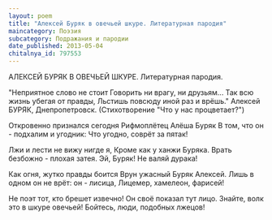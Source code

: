 ```yaml
---
layout: poem
title: "Алексей Буряк в овечьей шкуре. Литературная пародия"
maincategory: Поэзия
subcategory: Подражания и пародии
date_published: 2013-05-04
chitalnya_id: 797553
---
```




АЛЕКСЕЙ БУРЯК В ОВЕЧЬЕЙ ШКУРЕ.
Литературная пародия.

"Неприятное слово не стоит
Говорить ни врагу, ни друзьям...
Так всю жизнь убегая от правды,
Льстишь повсюду иной раз и врёшь."
Алексей БУРЯК, Днепропетровск.
(Стихотворение "Что у нас процветает?")

Откровенно признался сегодня
Рифмоплётец Алёша Буряк
В том, что он - подхалим и угодник:
Что угодно, соврёт за пятак!

Лжи и лести не вижу нигде я,
Кроме как у ханжи Буряка.
Врать безбожно - плохая затея.
Эй, Буряк! Не валяй дурака!

Как огня, жутко правды боится
Врун ужасный Буряк Алексей.
Лишь в одном он не врёт: он - лисица,
Лицемер, хамелеон, фарисей!

Не поэт тот, кто брешет извечно!
Он своё показал тут лицо.
Знайте, волк это в шкуре овечьей!
Бойтесь, люди, подобных лжецов!







